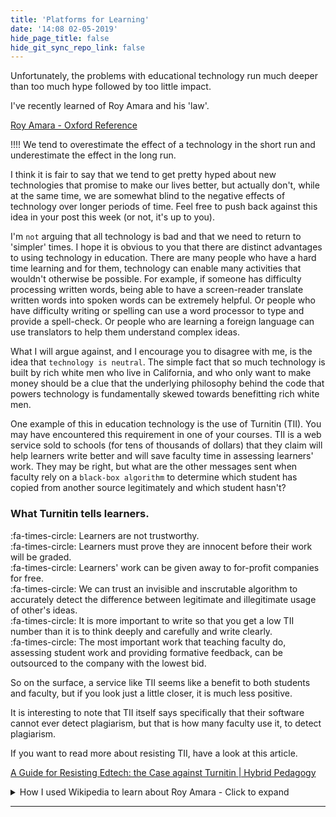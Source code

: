 ```yaml
---
title: 'Platforms for Learning'
date: '14:08 02-05-2019'
hide_page_title: false
hide_git_sync_repo_link: false
---
```


Unfortunately, the problems with educational technology run much deeper than too much hype followed by too little impact.

I've recently learned of Roy Amara and his 'law'.

<a class="embedly-card" data-card-controls="0" href="https://www.oxfordreference.com/view/10.1093/acref/9780191826719.001.0001/q-oro-ed4-00018679">Roy Amara - Oxford Reference</a>
 <script async src="//cdn.embedly.com/widgets/platform.js" charset="UTF-8"></script>

!!!! We tend to overestimate the effect of a technology in the short run and underestimate the effect in the long run.

I think it is fair to say that we tend to get pretty hyped about new technologies that promise to make our lives better, but actually don't, while at the same time, we are somewhat blind to the negative effects of technology over longer periods of time. Feel free to push back against this idea in your post this week (or not, it's up to you).

I'm `not` arguing that all technology is bad and that we need to return to 'simpler' times. I hope it is obvious to you that there are distinct advantages to using technology in education. There are many people who have a hard time learning and for them, technology can enable many activities that wouldn't otherwise be possible. For example, if someone has difficulty processing written words, being able to have a screen-reader translate written words into spoken words can be extremely helpful. Or people who have difficulty writing or spelling can use a word processor to type and provide a spell-check. Or people who are learning a foreign language can use translators to help them understand complex ideas.

What I will argue against, and I encourage you to disagree with me, is the idea that `technology is neutral`. The simple fact that so much technology is built by rich white men who live in California, and who only want to make money should be a clue that the underlying philosophy behind the code that powers technology is fundamentally skewed towards benefitting rich white men.

One example of this in education technology is the use of Turnitin (TII). You may have encountered this requirement in one of your courses. TII is a web service sold to schools (for tens of thousands of dollars) that they claim will help learners write better and will save faculty time in assessing learners' work. They may be right, but what are the other messages sent when faculty rely on a `black-box algorithm` to determine which student has copied from another source legitimately and which student hasn't?

### What Turnitin tells learners.
:fa-times-circle: Learners are not trustworthy. <br>
:fa-times-circle: Learners must prove they are innocent before their work will be graded. <br>
:fa-times-circle: Learners' work can be given away to for-profit companies for free. <br>
:fa-times-circle: We can trust an invisible and inscrutable algorithm to accurately detect the difference between legitimate and illegitimate usage of other's ideas. <br>
:fa-times-circle: It is more important to write so that you get a low TII number than it is to think deeply and carefully and write clearly. <br>
:fa-times-circle: The most important work that teaching faculty do, assessing student work and providing formative feedback, can be outsourced to the company with the lowest bid. <br>

So on the surface, a service like TII seems like a benefit to both students and faculty, but if you look just a little closer, it is much less positive.

It is interesting to note that TII itself says specifically that their software cannot ever detect plagiarism, but that is how many faculty use it, to detect plagiarism.

If you want to read more about resisting TII, have a look at this article.

<a class="embedly-card" data-card-controls="0" href="http://hybridpedagogy.org/resisting-edtech/">A Guide for Resisting Edtech: the Case against Turnitin | Hybrid Pedagogy</a>
<script async src="//cdn.embedly.com/widgets/platform.js" charset="UTF-8"></script>

<details>
  <summary>How I used Wikipedia to learn about Roy Amara - Click to expand</summary>
   [plugin:content-inject](../../home/_meta-commentary-amara)
</details>

---
